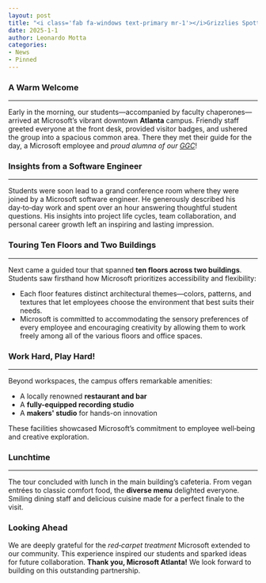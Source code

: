 ```yaml
---
layout: post
title: "<i class='fab fa-windows text-primary mr-1'></i>Grizzlies Spotted at Microsoft!"
date: 2025-1-1
author: Leonardo Motta
categories:
- News
- Pinned
---
```

### A Warm Welcome
<hr>

Early in the morning, our students—accompanied by faculty chaperones—arrived at Microsoft’s vibrant downtown **Atlanta** campus. Friendly staff greeted everyone at the front desk, provided visitor badges, and ushered the group into a spacious common area. There they met their guide for the day, a Microsoft employee and *proud alumna of our [GGC](https://ggc.edu)*!

### Insights from a Software Engineer
<hr>

Students were soon lead to a grand conference room where they were joined by a Microsoft software engineer. He generously described his day‑to‑day work and spent over an hour answering thoughtful student questions. His insights into project life cycles, team collaboration, and personal career growth left an inspiring and lasting impression.

### Touring Ten Floors and Two Buildings
<hr>

Next came a guided tour that spanned **ten floors across two buildings**. Students saw firsthand how Microsoft prioritizes accessibility and flexibility:

- Each floor features distinct architectural themes—colors, patterns, and textures that let employees choose the environment that best suits their needs.
- Microsoft is committed to accommodating the sensory preferences of every employee and encouraging creativity by allowing them to work freely among all of the various floors and office spaces.

### Work Hard, Play Hard!
<hr>

Beyond workspaces, the campus offers remarkable amenities:

- A locally renowned **restaurant and bar**
- A **fully-equipped recording studio**
- A **makers' studio** for hands-on innovation

These facilities showcased Microsoft’s commitment to employee well‑being and creative exploration.

### Lunchtime
<hr>

The tour concluded with lunch in the main building’s cafeteria. From vegan entrées to classic comfort food, the **diverse menu** delighted everyone. Smiling dining staff and delicious cuisine made for a perfect finale to the visit.

### Looking Ahead

We are deeply grateful for the *red‑carpet treatment* Microsoft extended to our community. This experience inspired our students and sparked ideas for future collaboration. **Thank you, Microsoft Atlanta!** We look forward to building on this outstanding partnership.
